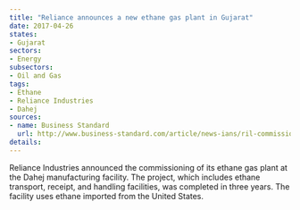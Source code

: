 ```yaml
---
title: "Reliance announces a new ethane gas plant in Gujarat"
date: 2017-04-26
states:
- Gujarat
sectors:
- Energy
subsectors:
- Oil and Gas
tags:
- Ethane
- Reliance Industries
- Dahej
sources:
- name: Business Standard
  url: http://www.business-standard.com/article/news-ians/ril-commissions-giant-ethane-project-in-gujarat-117041901098_1.html
details:
---
```


Reliance Industries announced the commissioning of its ethane gas plant at the Dahej manufacturing facility. The project, which includes ethane transport, receipt, and handling facilities, was completed in three years. The facility uses ethane imported from the United States.
